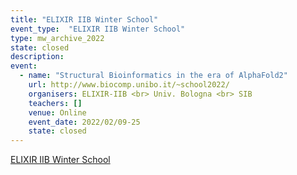 ```yaml
---
title: "ELIXIR IIB Winter School"
event_type:  "ELIXIR IIB Winter School"
type: mw_archive_2022
state: closed
description: 
event:
  - name: "Structural Bioinformatics in the era of AlphaFold2"
    url: http://www.biocomp.unibo.it/~school2022/
    organisers: ELIXIR-IIB <br> Univ. Bologna <br> SIB
    teachers: []
    venue: Online
    event_date: 2022/02/09-25
    state: closed
---
```


[ELIXIR IIB Winter School](http://www.biocomp.unibo.it/~school2022/)


<br>
